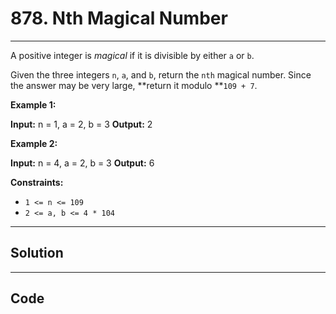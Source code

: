 # 878. Nth Magical Number

---

A positive integer is _magical_ if it is divisible by either `a` or `b`.

Given the three integers `n`, `a`, and `b`, return the `nth` magical number. Since the answer may be very large, **return it modulo **`109 + 7`.

 

**Example 1:**


**Input:** n = 1, a = 2, b = 3
**Output:** 2


**Example 2:**


**Input:** n = 4, a = 2, b = 3
**Output:** 6


 

**Constraints:**

  * `1 <= n <= 109`
  * `2 <= a, b <= 4 * 104`

---

## Solution



---

## Code
```python


```